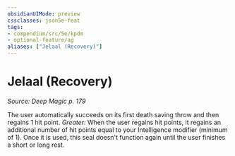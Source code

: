 ```yaml
---
obsidianUIMode: preview
cssclasses: json5e-feat
tags:
- compendium/src/5e/kpdm
- optional-feature/ag
aliases: ["Jelaal (Recovery)"]
---
```

# Jelaal (Recovery)
*Source: Deep Magic p. 179*  

The user automatically succeeds on its first death saving throw and then regains 1 hit point. *Greater:* When the user regains hit points, it regains an additional number of hit points equal to your Intelligence modifier (minimum of 1). Once it is used, this seal doesn't function again until the user finishes a short or long rest.